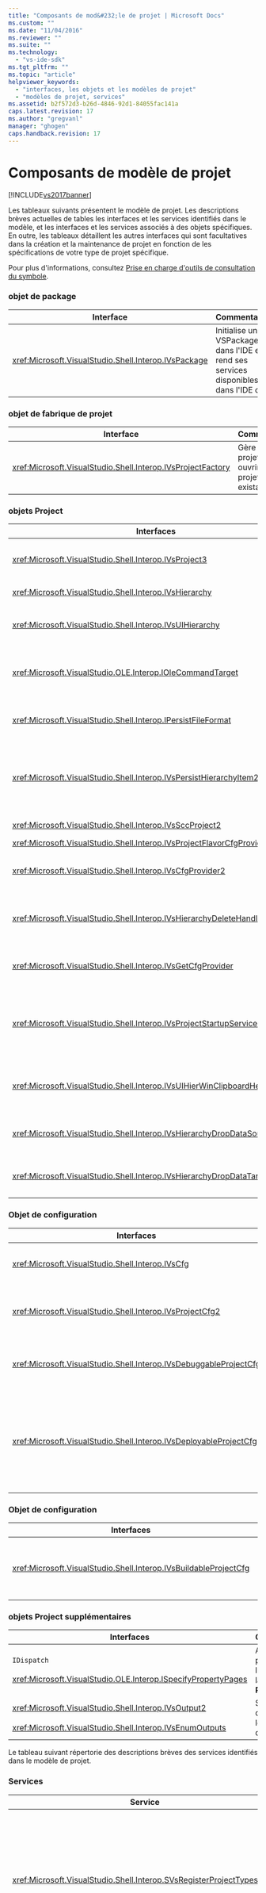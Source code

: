 ```yaml
---
title: "Composants de mod&#232;le de projet | Microsoft Docs"
ms.custom: ""
ms.date: "11/04/2016"
ms.reviewer: ""
ms.suite: ""
ms.technology: 
  - "vs-ide-sdk"
ms.tgt_pltfrm: ""
ms.topic: "article"
helpviewer_keywords: 
  - "interfaces, les objets et les modèles de projet"
  - "modèles de projet, services"
ms.assetid: b2f572d3-b26d-4846-92d1-84055fac141a
caps.latest.revision: 17
ms.author: "gregvanl"
manager: "ghogen"
caps.handback.revision: 17
---
```

# Composants de mod&#232;le de projet
[!INCLUDE[vs2017banner](../../code-quality/includes/vs2017banner.md)]

Les tableaux suivants présentent le modèle de projet.  Les descriptions brèves actuelles de tables les interfaces et les services identifiés dans le modèle, et les interfaces et les services associés à des objets spécifiques.  En outre, les tableaux détaillent les autres interfaces qui sont facultatives dans la création et la maintenance de projet en fonction de les spécifications de votre type de projet spécifique.  
  
 Pour plus d'informations, consultez [Prise en charge d'outils de consultation du symbole](../../extensibility/internals/supporting-symbol-browsing-tools.md).  
  
### objet de package  
  
|Interface|Commentaires|  
|---------------|------------------|  
|<xref:Microsoft.VisualStudio.Shell.Interop.IVsPackage>|Initialise un VSPackage dans l'IDE et rend ses services disponibles dans l'IDE de.|  
  
### objet de fabrique de projet  
  
|Interface|Commentaires|  
|---------------|------------------|  
|<xref:Microsoft.VisualStudio.Shell.Interop.IVsProjectFactory>|Gère créer des projets et ouvrir des projets existants.|  
  
### objets Project  
  
|Interfaces|Commentaires|  
|----------------|------------------|  
|<xref:Microsoft.VisualStudio.Shell.Interop.IVsProject3>|Gère l'ajout et la suppression des éléments de projet, ouvre des éditeurs, et gère le mappage entre chaque moniker du document et `VSITEMID`.  hérite d' `IVsProject` et d' `IVsProject2`.|  
|<xref:Microsoft.VisualStudio.Shell.Interop.IVsHierarchy>|gère la navigation et les propriétés d'affichage et fournit des événements.|  
|<xref:Microsoft.VisualStudio.Shell.Interop.IVsUIHierarchy>|Autorise l'exécution de la commande similaire à celle d' `IOleCommandTarget` pour les commandes telles que couper et la renomme qui s'appliquent uniquement lorsque le focus est dans l'explorateur de solutions.|  
|<xref:Microsoft.VisualStudio.OLE.Interop.IOleCommandTarget>|Sert d'interface de cible de commande primaire à une hiérarchie de projet.  Il s'agit de l'interface standard pour interroger des objets pour leur état de la commande ou état et commandes en cours de exécution.  Disponible lorsque vous n'êtes pas centré dans la fenêtre de projet.|  
|<xref:Microsoft.VisualStudio.Shell.Interop.IPersistFileFormat>|coordonne la persistance de l'état de projet.  En général, l'état du projet est enregistré en tant que fichier projet mais peut être adapté aux systèmes de stockage qui ne sont pas basés sur des fichiers.|  
|<xref:Microsoft.VisualStudio.Shell.Interop.IVsPersistHierarchyItem2>|Active le projet de gérer tous les aspects de la persistance pour ses éléments de projet, en tant que fichiers sur le disque ou les objets dans d'autres systèmes de stockage.  l'interface d' `IVsPeristHierarchyItem2` est utilisée pour les éléments qui n'implémentent pas l'interface d' <xref:Microsoft.VisualStudio.Shell.Interop.IVsPersistDocData2> .|  
|<xref:Microsoft.VisualStudio.Shell.Interop.IVsSccProject2>|interactions de coordonnées avec le contrôle de code source.|  
|<xref:Microsoft.VisualStudio.Shell.Interop.IVsProjectFlavorCfgProvider>|Permet aux projets pour gérer les données de configuration.|  
|<xref:Microsoft.VisualStudio.Shell.Interop.IVsCfgProvider2>|Gère les objets de configuration de projet, tels que le débogage\/configuration Release.  La génération, déployer, et les opérations de débogage sont coordonnées via des objets de configuration de projet.|  
|<xref:Microsoft.VisualStudio.Shell.Interop.IVsHierarchyDeleteHandler>|Implémentée par les hiérarchies de contrôler la suppression \(destructive\) ou pour supprimer des options \(non destructrices\) pour les éléments de la hiérarchie.  interface de requête d'appel sur l'interface d' `IVsHierarchyDeleteHandler` de l'interface d' `IVsHierarchy` .|  
|<xref:Microsoft.VisualStudio.Shell.Interop.IVsGetCfgProvider>|Fournit la possibilité d'implémentation d'avoir l'objet qui prend en charge l'interface d' `IVsCfgProvider2` sur une identité différente COM que l'objet de projet qui implémente l'interface d' `IVsHierarchy` .|  
|<xref:Microsoft.VisualStudio.Shell.Interop.IVsProjectStartupServices>|interface facultative implémentée pour rendre votre projet extensible par d'autres développeurs.  L'interface d' `IVsProjectStartupServices` permet à un tiers VSPackage pour stocker GUID que vous rendez persistantes dans votre fichier projet afin que chaque fois votre projet charge, vous devez charger le service tiers GUID dans votre fichier projet et appelez `QueryService` pour ce GUID.|  
|<xref:Microsoft.VisualStudio.Shell.Interop.IVsUIHierWinClipboardHelperEvents>|Implémentée par les hiérarchies de source dans une fenêtre d' `UIHierarchy` pour coordonner les opérations du presse\-papiers telles que couper, copier, puis collez.  Utilisez l'interface d' `AdviseClipboardHelperEvents` pour enregistrer les événements du presse\-papiers.|  
|<xref:Microsoft.VisualStudio.Shell.Interop.IVsHierarchyDropDataSource2>|Fournit des informations sur un élément déplacé par rapport à sa source de données pendant une opération de glisser\-déplacer dans une fenêtre hiérarchie d'interface utilisateur.  Appelé à partir de l'interface d' `IVsHierarchy` .|  
|<xref:Microsoft.VisualStudio.Shell.Interop.IVsHierarchyDropDataTarget>|Fournit des informations sur un élément déplacé par rapport à sa cible de déplacement pendant une opération de glisser\-déplacer dans une fenêtre hiérarchie d'interface utilisateur.  Appelé à partir de l'interface d' `IVsHierarchy` .|  
  
### Objet de configuration  
  
|Interfaces|Commentaires|  
|----------------|------------------|  
|<xref:Microsoft.VisualStudio.Shell.Interop.IVsCfg>|Fournit des informations sur une configuration.|  
|<xref:Microsoft.VisualStudio.Shell.Interop.IVsProjectCfg2>|Permet aux projets pour gérer les données de configuration.|  
|<xref:Microsoft.VisualStudio.Shell.Interop.IVsDebuggableProjectCfg>|Permet à un projet d'être exécuté sous le contrôle du débogueur.|  
|<xref:Microsoft.VisualStudio.Shell.Interop.IVsDeployableProjectCfg>|Implémentée par les projets de déploiement qui exécutent des opérations de déploiement pour d'autres projets.|  
  
### Objet de configuration  
  
|Interfaces|Commentaires|  
|----------------|------------------|  
|<xref:Microsoft.VisualStudio.Shell.Interop.IVsBuildableProjectCfg>|gère l'opération de la génération d'une configuration de projet.|  
  
### objets Project supplémentaires  
  
|Interfaces|Commentaires|  
|----------------|------------------|  
|`IDispatch`<br /><br /> <xref:Microsoft.VisualStudio.OLE.Interop.ISpecifyPropertyPages>|Affiche les propriétés de l'élément dans la fenêtre de **Propriétés** .|  
|<xref:Microsoft.VisualStudio.Shell.Interop.IVsOutput2><br /><br /> <xref:Microsoft.VisualStudio.Shell.Interop.IVsEnumOutputs>|Sorties d'affiche pour le déploiement.|  
  
 Le tableau suivant répertorie des descriptions brèves des services identifiés dans le modèle de projet.  
  
### Services  
  
|Service|Commentaires|  
|-------------|------------------|  
|<xref:Microsoft.VisualStudio.Shell.Interop.SVsRegisterProjectTypes>|Utilisé par les VSPackages qui implémentent des types de projet pour mémoriser que leur fabrique de projet existe avec l'IDE.  Votre VSPackage doit appeler `QueryService` pour ce service et stocker ses fabriques de projet lorsque la méthode d' `IVsPackage::SetSite` est appelée.  si la méthode d' `SetSite` n'est pas appelée, votre projet n'est pas instancié.|  
|<xref:Microsoft.VisualStudio.Shell.Interop.SVsSolution>|Permet d'accéder à l'IDE interne, notion intégrée de la solution actuelle, telle que la possibilité d'énumérer les projets, crée des projets, noter de prise des modifications de projet, et ainsi de suite.|  
|<xref:Microsoft.VisualStudio.Shell.Interop.SVsSccManager>|appelé par les projets qui souhaitent participer au contrôle de code source.|  
|<xref:Microsoft.VisualStudio.Shell.Interop.SVsRunningDocumentTable>|Contient un tableau des documents ouverts pour déterminer si un ou plusieurs de vos éléments de projet sont déjà ouverts.|  
|<xref:Microsoft.VisualStudio.Shell.Interop.SVsUIShellOpenDocument>|Contient les interfaces et les méthodes appelées pour ouvrir en fait un élément de projet à l'aide de l'éditeur standard ou un éditeur spécifique.|  
|<xref:Microsoft.VisualStudio.Shell.Interop.SVsTrackProjectDocuments>|Qui doivent être appelé par tous les projets lorsqu'ils ajouter, supprimer ou renommer leurs éléments.|  
|<xref:Microsoft.VisualStudio.Shell.Interop.SVsFileChangeEx>|Gère les modifications apportées à un fichier ou répertoire et notifie les clients lorsque les fichiers sélectionnés ont été modifiés sur le disque.|  
|<xref:Microsoft.VisualStudio.Shell.Interop.SVsQueryEditQuerySave>|Qui doivent être appelé par tous les projets et les éditeurs avant de les éléments modifiés ou les enregistrer.|  
|<xref:Microsoft.VisualStudio.Shell.Interop.SVsSolutionBuildManager>|Gère l'ordre des opérations de génération et de déploiement pour les configurations de projet.|  
|<xref:Microsoft.VisualStudio.Shell.Interop.SVsShellDebugger>|Permet d'accéder aux services de bas niveau du débogueur utilisés pour la plupart des contrôles de débogage.|  
|<xref:Microsoft.VisualStudio.Shell.Interop.SVsShellMonitorSelection>|Active l'accès aux données de VSPackages sur les sélections actuelles et permet la communication avec la fenêtre de **Propriétés** .|  
|<xref:Microsoft.VisualStudio.Shell.Interop.SVsUIShell>|Fournit la fonctionnalité Interface utilisateur\-mise en relation de base de l'IDE, telle que la possibilité de créer et énumérer des fenêtres Outil ou fenêtres de document ou d'enregistrer une erreur à l'utilisateur.|  
|<xref:Microsoft.VisualStudio.Shell.Interop.SVsStatusbar>|Permet d'accéder à la barre d'état de l'IDE.|  
|<xref:Microsoft.VisualStudio.Shell.Interop.IVsExtensibility3>|utilisé pour implémenter le modèle Automation.  Dans votre modèle de projet, vous retournerez un objet de propriétés qui vous permet de créer une instance de cet objet.|  
|<xref:Microsoft.VisualStudio.Shell.Interop.SVsUIHierWinClipboardHelper>|Utilisé pour implémenter des événements du presse\-papiers dans l'objet de projet dans la hiérarchie.  `SVsUIHierWinClipboardHelper` vous permet d'exécuter correctement couper, copier, et les opérations de copier\-coller.|  
  
## Voir aussi  
 <xref:Microsoft.VisualStudio.OLE.Interop.IOleCommandTarget>   
 [Liste de vérification : Créer de nouveaux Types de projet](../../extensibility/internals/checklist-creating-new-project-types.md)   
 [Not in Build: Using HierUtil7 Project Classes to Implement a Project Type \(C\+\+\)](http://msdn.microsoft.com/fr-fr/a5c16a09-94a2-46ef-87b5-35b815e2f346)   
 [Prise en charge d'outils de consultation du symbole](../../extensibility/internals/supporting-symbol-browsing-tools.md)   
 [Éléments d'un modèle de projet](../../extensibility/internals/elements-of-a-project-model.md)